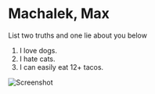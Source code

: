 # Machalek, Max
List two truths and one lie about you below

1. I love dogs.
2. I hate cats.
3. I can easily eat 12+ tacos.

 ![Screenshot](/lab-0-learning-git-and-github-Wubbrd/proof/Screenshot_from_2018-01-23_21-23-20.png)
